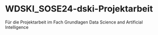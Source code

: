 # WDSKI_SOSE24-dski-Projektarbeit
Für die Projektarbeit im Fach Grundlagen Data Science and Artificial Intelligence
